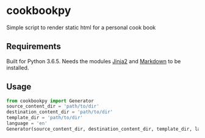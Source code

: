 # cookbookpy
Simple script to render static html for a personal cook book
## Requirements
Built for Python 3.6.5. 
Needs the modules [Jinja2](http://jinja.pocoo.org/) and [Markdown](https://python-markdown.github.io/) to be installed. 
## Usage
```python
from cookbookpy import Generator
source_content_dir = 'path/to/dir'
destination_content_dir = 'path/to/dir'
template_dir = 'path/to/dir'
language = 'en'
Generator(source_content_dir, destination_content_dir, template_dir, language)
```